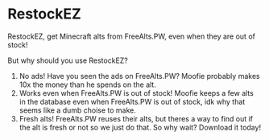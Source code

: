 # RestockEZ
RestockEZ, get Minecraft alts from FreeAlts.PW, even when they are out of stock!

But why should you use RestockEZ?
1. No ads! Have you seen the ads on FreeAlts.PW? Moofie probably makes 10x the money than he spends on the alt.
2. Works even when FreeAlts.PW is out of stock! Moofie keeps a few alts in the database even when FreeAlts.PW is out of stock, idk why that seems like a dumb choise to make.
3. Fresh alts! FreeAlts.PW reuses their alts, but theres a way to find out if the alt is fresh or not so we just do that.
So why wait? Download it today!
